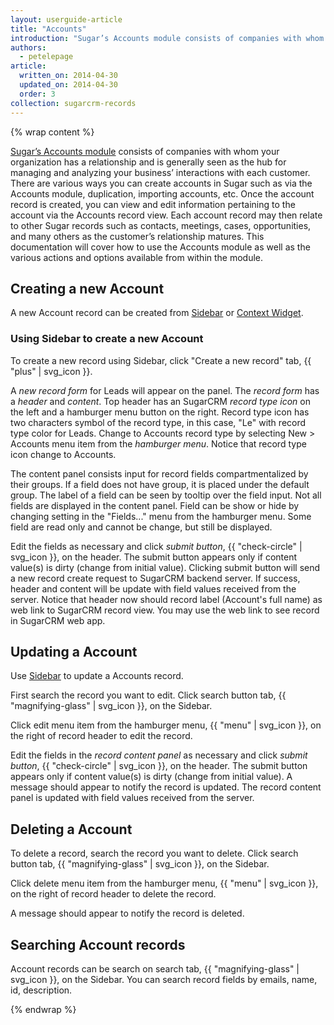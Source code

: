 ```yaml
---
layout: userguide-article
title: "Accounts"
introduction: "Sugar’s Accounts module consists of companies with whom your organization has a relationship and is generally seen as the hub for managing and analyzing your business’ interactions with each customer."
authors:
  - petelepage
article:
  written_on: 2014-04-30
  updated_on: 2014-04-30
  order: 3
collection: sugarcrm-records
---
```


{% wrap content %}

[Sugar’s Accounts module](http://support.sugarcrm.com/02_Documentation/01_Sugar_Editions/04_Sugar_Professional/Sugar_Professional_7.2/Application_Guide/12_Accounts/) consists of companies with whom your organization has a relationship and is generally seen as the hub for managing and analyzing your business’ interactions with each customer. There are various ways you can create accounts in Sugar such as via the Accounts module, duplication, importing accounts, etc. Once the account record is created, you can view and edit information pertaining to the account via the Accounts record view. Each account record may then relate to other Sugar records such as contacts, meetings, cases, opportunities, and many others as the customer’s relationship matures. This documentation will cover how to use the Accounts module as well as the various actions and options available from within the module.

## Creating a new Account

A new Account record can be created from [Sidebar](../sidebar/index.html) or [Context Widget](../context/index.html).
 
### Using Sidebar to create a new Account

To create a new record using Sidebar, click "Create a new record" tab, {{ "plus" | svg_icon }}.

A _new record form_ for Leads will appear on the panel. The _record form_ has a _header_ and _content_. Top header has an SugarCRM _record type icon_ on the left and a hamburger menu button on the right. Record type icon has two characters symbol of the record type, in this case, "Le" with record type color for Leads. Change to Accounts record type by selecting New > Accounts menu item from the _hamburger menu_. Notice that record type icon change to Accounts. 

The content panel consists input for record fields compartmentalized by their groups. If a field does not have group, it is placed under the default group. The label of a field can be seen by tooltip over the field input. Not all fields are displayed in the content panel. Field can be show or hide by changing setting in the "Fields..." menu from the hamburger menu. Some field are read only and cannot be change, but still be displayed.
 
Edit the fields as necessary and click _submit button_, {{ "check-circle" | svg_icon }}, on the header. The submit button appears only if content value(s) is dirty (change from initial value). Clicking submit button will send a new record create request to SugarCRM backend server. If success, header and content will be update with field values received from the server. Notice that header now should record label (Account's full name) as web link to SugarCRM record view. You may use the web link to see record in SugarCRM web app. 
 
## Updating a Account
 
Use [Sidebar](../sidebar/index.html) to update a Accounts record.
  
First search the record you want to edit. Click search button tab, {{ "magnifying-glass" | svg_icon }}, on the Sidebar.
 
Click edit menu item from the hamburger menu, {{ "menu" | svg_icon }}, on the right of record header to edit the record. 
 
Edit the fields in the _record content panel_ as necessary and click _submit button_, {{ "check-circle" | svg_icon }}, on the header. The submit button appears only if content value(s) is dirty (change from initial value). A message should appear to notify the record is updated. The record content panel is updated with field values received from the server.   

## Deleting a Account

To delete a record, search the record you want to delete. Click search button tab, {{ "magnifying-glass" | svg_icon }}, on the Sidebar.

Click delete menu item from the hamburger menu, {{ "menu" | svg_icon }}, on the right of record header to delete the record. 

A message should appear to notify the record is deleted.

## Searching Account records

Account records can be search on search tab, {{ "magnifying-glass" | svg_icon }}, on the Sidebar. You can search record fields by emails, name, id, description.


{% endwrap %}
